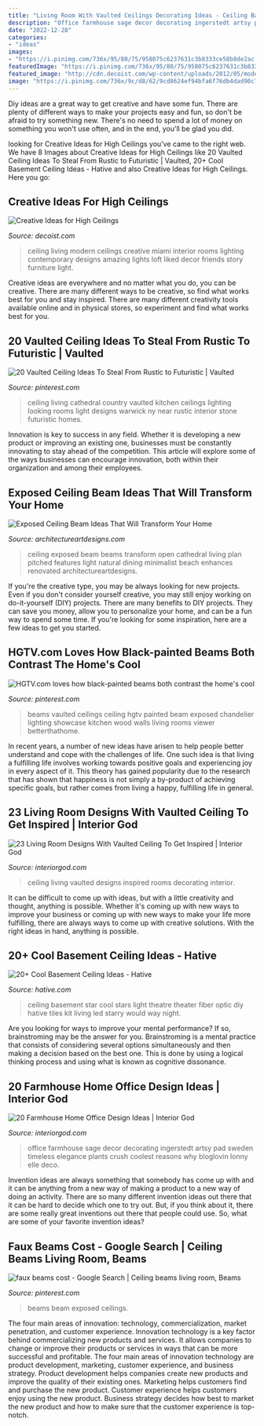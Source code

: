```yaml
---
title: "Living Room With Vaulted Ceilings Decorating Ideas - Ceiling Basement Star Cool Stars Light Theatre Theater Fiber Optic Diy Hative Tiles Kit Living Led Starry Would Way Night"
description: "Office farmhouse sage decor decorating ingerstedt artsy pad sweden timeless elegance plants crush coolest reasons why bloglovin lonny elle deco"
date: "2022-12-28"
categories:
- "ideas"
images:
- "https://i.pinimg.com/736x/95/80/75/958075c6237631c3b8333ce58b8de2ac.jpg"
featuredImage: "https://i.pinimg.com/736x/95/80/75/958075c6237631c3b8333ce58b8de2ac.jpg"
featured_image: "http://cdn.decoist.com/wp-content/uploads/2012/05/modern-miami-home-with-high-ceiling-living-room.jpg"
image: "https://i.pinimg.com/736x/9c/d8/62/9cd8624ef94bfa6f76db4dad90c71da5.jpg"
---
```



Diy ideas are a great way to get creative and have some fun. There are plenty of different ways to make your projects easy and fun, so don't be afraid to try something new. There's no need to spend a lot of money on something you won't use often, and in the end, you'll be glad you did.

	

		
looking for Creative Ideas for High Ceilings you've came to the right web. We have 8 Images about Creative Ideas for High Ceilings like 20 Vaulted Ceiling Ideas To Steal From Rustic to Futuristic | Vaulted, 20+ Cool Basement Ceiling Ideas - Hative and also Creative Ideas for High Ceilings. Here you go:
		
    
## Creative Ideas For High Ceilings

<img loading=lazy src="http://cdn.decoist.com/wp-content/uploads/2012/05/modern-miami-home-with-high-ceiling-living-room.jpg" onerror="this.onerror=null;this.src='https://tse4.mm.bing.net/th?id=OIP.jSAbjujVHcxl-dea4pGLTgHaLH&amp;pid=15.1';" alt="Creative Ideas for High Ceilings">

_Source: decoist.com_

>ceiling living modern ceilings creative miami interior rooms lighting contemporary designs amazing lights loft liked decor friends story furniture light. 

	

Creative ideas are everywhere and no matter what you do, you can be creative. There are many different ways to be creative, so find what works best for you and stay inspired. There are many different creativity tools available online and in physical stores, so experiment and find what works best for you.

    
## 20 Vaulted Ceiling Ideas To Steal From Rustic To Futuristic | Vaulted

<img loading=lazy src="https://i.pinimg.com/736x/9c/d8/62/9cd8624ef94bfa6f76db4dad90c71da5.jpg" onerror="this.onerror=null;this.src='https://tse2.mm.bing.net/th?id=OIP.umUuMRqquyXqeq0sRELcUwHaE5&amp;pid=15.1';" alt="20 Vaulted Ceiling Ideas To Steal From Rustic to Futuristic | Vaulted">

_Source: pinterest.com_

>ceiling living cathedral country vaulted kitchen ceilings lighting looking rooms light designs warwick ny near rustic interior stone futuristic homes. 

	

Innovation is key to success in any field. Whether it is developing a new product or improving an existing one, businesses must be constantly innovating to stay ahead of the competition. This article will explore some of the ways businesses can encourage innovation, both within their organization and among their employees.

    
## Exposed Ceiling Beam Ideas That Will Transform Your Home

<img loading=lazy src="http://www.architectureartdesigns.com/wp-content/uploads/2019/06/beam-ceiling-5-630x919.jpg" onerror="this.onerror=null;this.src='https://tse1.mm.bing.net/th?id=OIP.ZjzsCsGH5zCHmRamrBazJwHaKz&amp;pid=15.1';" alt="Exposed Ceiling Beam Ideas That Will Transform Your Home">

_Source: architectureartdesigns.com_

>ceiling exposed beam beams transform open cathedral living plan pitched features light natural dining minimalist beach enhances renovated architectureartdesigns. 

	

If you're the creative type, you may be always looking for new projects. Even if you don't consider yourself creative, you may still enjoy working on do-it-yourself (DIY) projects. There are many benefits to DIY projects. They can save you money, allow you to personalize your home, and can be a fun way to spend some time. If you're looking for some inspiration, here are a few ideas to get you started.

    
## HGTV.com Loves How Black-painted Beams Both Contrast The Home&#039;s Cool

<img loading=lazy src="https://i.pinimg.com/736x/fa/da/62/fada62bfeecd12867673b6c03d35e139.jpg" onerror="this.onerror=null;this.src='https://tse3.mm.bing.net/th?id=OIP.RqazvKK2fwrVzq6cf-l36QHaLH&amp;pid=15.1';" alt="HGTV.com loves how black-painted beams both contrast the home&#039;s cool">

_Source: pinterest.com_

>beams vaulted ceilings ceiling hgtv painted beam exposed chandelier lighting showcase kitchen wood walls living rooms viewer betterthathome. 

	

In recent years, a number of new ideas have arisen to help people better understand and cope with the challenges of life. One such idea is that living a fulfilling life involves working towards positive goals and experiencing joy in every aspect of it. This theory has gained popularity due to the research that has shown that happiness is not simply a by-product of achieving specific goals, but rather comes from living a happy, fulfilling life in general.

    
## 23 Living Room Designs With Vaulted Ceiling To Get Inspired | Interior God

<img loading=lazy src="http://interiorgod.com/wp-content/uploads/2016/11/High-Ceiling-Rooms-And-Decorating-Ideas.jpg" onerror="this.onerror=null;this.src='https://tse2.mm.bing.net/th?id=OIP.3phkO_pd-1sU0ihQ9M0tqADNEs&amp;pid=15.1';" alt="23 Living Room Designs With Vaulted Ceiling To Get Inspired | Interior God">

_Source: interiorgod.com_

>ceiling living vaulted designs inspired rooms decorating interior. 

	

It can be difficult to come up with ideas, but with a little creativity and thought, anything is possible. Whether it's coming up with new ways to improve your business or coming up with new ways to make your life more fulfilling, there are always ways to come up with creative solutions. With the right ideas in hand, anything is possible.

    
## 20+ Cool Basement Ceiling Ideas - Hative

<img loading=lazy src="https://hative.com/wp-content/uploads/2014/05/basement-ceiling-ideas/2-star-basement-ceiling.jpg" onerror="this.onerror=null;this.src='https://tse1.mm.bing.net/th?id=OIP.dugDmMBi7HcFuulOF-yuZgHaK4&amp;pid=15.1';" alt="20+ Cool Basement Ceiling Ideas - Hative">

_Source: hative.com_

>ceiling basement star cool stars light theatre theater fiber optic diy hative tiles kit living led starry would way night. 

	

Are you looking for ways to improve your mental performance? If so, brainstroming may be the answer for you. Brainstroming is a mental practice that consists of considering several options simultaneously and then making a decision based on the best one. This is done by using a logical thinking process and using what is known as cognitive dissonance.

    
## 20 Farmhouse Home Office Design Ideas | Interior God

<img loading=lazy src="http://interiorgod.com/wp-content/uploads/2016/03/farmhouse-home-office-Design.jpg" onerror="this.onerror=null;this.src='https://tse4.mm.bing.net/th?id=OIP.1KcCwMoyqK9iOHKOfY7AaQHaLG&amp;pid=15.1';" alt="20 Farmhouse Home Office Design Ideas | Interior God">

_Source: interiorgod.com_

>office farmhouse sage decor decorating ingerstedt artsy pad sweden timeless elegance plants crush coolest reasons why bloglovin lonny elle deco. 

	

Invention ideas are always something that somebody has come up with and it can be anything from a new way of making a product to a new way of doing an activity. There are so many different invention ideas out there that it can be hard to decide which one to try out. But, if you think about it, there are some really great inventions out there that people could use. So, what are some of your favorite invention ideas?

    
## Faux Beams Cost - Google Search | Ceiling Beams Living Room, Beams

<img loading=lazy src="https://i.pinimg.com/736x/95/80/75/958075c6237631c3b8333ce58b8de2ac.jpg" onerror="this.onerror=null;this.src='https://tse4.mm.bing.net/th?id=OIP.WFBrYiige9odL1aaj-2UYwHaLH&amp;pid=15.1';" alt="faux beams cost - Google Search | Ceiling beams living room, Beams">

_Source: pinterest.com_

>beams beam exposed ceilings. 

	

The four main areas of innovation: technology, commercialization, market penetration, and customer experience.
Innovation technology is a key factor behind commercializing new products and services. It allows companies to change or improve their products or services in ways that can be more successful and profitable. The four main areas of innovation technology are product development, marketing, customer experience, and business strategy. Product development helps companies create new products and improve the quality of their existing ones. Marketing helps customers find and purchase the new product. Customer experience helps customers enjoy using the new product. Business strategy decides how best to market the new product and how to make sure that the customer experience is top-notch.

